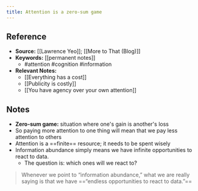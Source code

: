 ```yaml
---
title: Attention is a zero-sum game
---
```

## Reference
- **Source:** [[Lawrence Yeo]]; [[More to That (Blog)]]
- **Keywords:** [[permanent notes]]
	- #attention #cognition #information
- **Relevant Notes:**
	- [[Everything has a cost]]
	- [[Publicity is costly]]
	- [[You have agency over your own attention]]
## Notes
- **Zero-sum game:** situation where one's gain is another's loss
- So paying more attention to one thing will mean that we pay less attention to others
- Attention is a ==finite== resource; it needs to be spent wisely
- Information abundance simply means we have infinite opportunities to react to data.
	- The question is: which ones will we react to?

>Whenever we point to “information abundance,” what we are really saying is that we have ==“endless opportunities to react to data.”==
